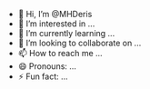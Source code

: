 - 👋 Hi, I’m @MHDeris
- 👀 I’m interested in ...
- 🌱 I’m currently learning ...
- 💞️ I’m looking to collaborate on ...
- 📫 How to reach me ...
- 😄 Pronouns: ...
- ⚡ Fun fact: ...

<!---
MHDeris/MHDeris is a ✨ special ✨ repository because its `README.md` (this file) appears on your GitHub profile.
You can click the Preview link to take a look at your changes.
--->
